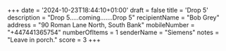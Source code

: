 +++
date = '2024-10-23T18:44:10+01:00'
draft = false
title = 'Drop 5'
description = "Drop 5.....coming.......Drop 5"
recipientName = "Bob Grey"
address = "90 Roman Lane North, South Bank"
mobileNumber = "+447441365754"
numberOfItems = 1
senderName = "Siemens"
notes = "Leave in porch."
score = 3
+++
